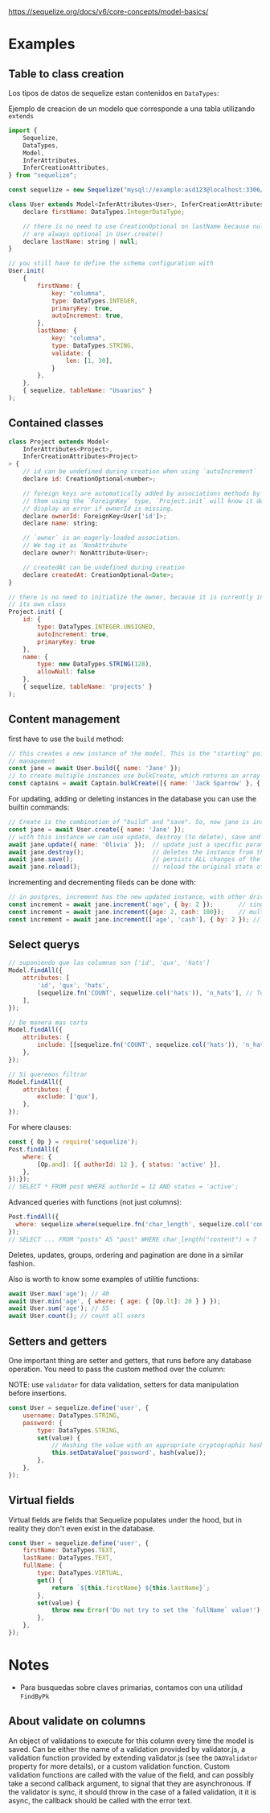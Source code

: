 https://sequelize.org/docs/v6/core-concepts/model-basics/

# Examples 

## Table to class creation

Los tipos de datos de sequelize estan contenidos en `DataTypes`:

Ejemplo de creacion de un modelo que corresponde a una tabla utilizando `extends`

```js
import {
    Sequelize,
    DataTypes,
    Model,
    InferAttributes,
    InferCreationAttributes,
} from "sequelize";

const sequelize = new Sequelize("mysql://example:asd123@localhost:3306/mydb");

class User extends Model<InferAttributes<User>, InferCreationAttributes<User>> {
    declare firstName: DataTypes.IntegerDataType;

    // there is no need to use CreationOptional on lastName because nullable attributes
    // are always optional in User.create()
    declare lastName: string | null;
}

// you still have to define the schema configuration with
User.init(
    {
        firstName: {
            key: "columna",
            type: DataTypes.INTEGER,
            primaryKey: true,
            autoIncrement: true,
        },
        lastName: {
            key: "columna",
            type: DataTypes.STRING,
            validate: {
                len: [1, 30],
            }
        },
    },
    { sequelize, tableName: "Usuarios" }
);
```

## Contained classes

```js
class Project extends Model<
    InferAttributes<Project>,
    InferCreationAttributes<Project>
> {
    // id can be undefined during creation when using `autoIncrement`
    declare id: CreationOptional<number>;

    // foreign keys are automatically added by associations methods by branding 
    // them using the `ForeignKey` type, `Project.init` will know it does not need to
    // display an error if ownerId is missing.
    declare ownerId: ForeignKey<User['id']>;
    declare name: string;

    // `owner` is an eagerly-loaded association.
    // We tag it as `NonAttribute`
    declare owner?: NonAttribute<User>;

    // createdAt can be undefined during creation
    declare createdAt: CreationOptional<Date>;
}

// there is no need to initialize the owner, because it is currently initilized on
// its own class
Project.init( { 
    id: { 
        type: DataTypes.INTEGER.UNSIGNED, 
        autoIncrement: true, 
        primaryKey: true 
    }, 
    name: { 
        type: new DataTypes.STRING(128), 
        allowNull: false 
    }, 
    { sequelize, tableName: 'projects' } 
);
```

## Content management

first have to use the `build` method: 
```js
// this creates a new instance of the model. This is the "starting" point for our models
// management
const jane = await User.build({ name: 'Jane' });
// to create multiple instances use bulkCreate, which returns an array of instances
const captains = await Captain.bulkCreate([{ name: 'Jack Sparrow' }, { name: 'Davy Jones' }]);
```

For updating, adding or deleting instances in the database you can use the builtin commands:
```js
// Create is the combination of "build" and "save". So, now jane is inserted on the database
const jane = await User.create({ name: 'Jane' });
// with this instance we can use update, destroy (to delete), save and reload
await jane.update({ name: 'Olivia' });  // update just a specific parameter
await jane.destroy();                   // deletes the instance from the database
await jane.save();                      // persists ALL changes of the instance to the database
await jane.reload();                    // reload the original state of the table
```

Incrementing and decrementing fileds can be done with:
```js
// in postgres, increment has the new updated instance, with other drivers you need to use "reload"
const increment = await jane.increment('age', { by: 2 });       // single field
const increment = await jane.increment({age: 2, cash: 100});    // multi fields
const increment = await jane.increment(['age', 'cash'], { by: 2 }); // same value
```

## Select querys
```js
// suponiendo que las columnas son ['id', 'qux', 'hats']
Model.findAll({
    attributes: [
        'id', 'qux', 'hats',
        [sequelize.fn('COUNT', sequelize.col('hats')), 'n_hats'], // To add the aggregation...
    ],
});

// De manera mas corta
Model.findAll({
    attributes: {
        include: [[sequelize.fn('COUNT', sequelize.col('hats')), 'n_hats']],
    },
});

// Si queremos filtrar
Model.findAll({
    attributes: {
        exclude: ['qux'],
    },
});
```

For where clauses:
```js
const { Op } = require('sequelize');
Post.findAll({
    where: {
        [Op.and]: [{ authorId: 12 }, { status: 'active' }],
    },
});});
// SELECT * FROM post WHERE authorId = 12 AND status = 'active';
```

Advanced queries with functions (not just columns):

```js
Post.findAll({
  where: sequelize.where(sequelize.fn('char_length', sequelize.col('content')), 7),
});
// SELECT ... FROM "posts" AS "post" WHERE char_length("content") = 7
```

Deletes, updates, groups, ordering and pagination are done in a similar fashion.

Also is worth to know some examples of utilitie functions:

```js
await User.max('age'); // 40
await User.min('age', { where: { age: { [Op.lt]: 20 } } });
await User.sum('age'); // 55
await User.count(); // count all users
```

## Setters and getters

One important thing are setter and getters, that runs before any database operation.
You need to pass the custom method over the column:

NOTE:
use `validator` for data validation, setters for data manipulation before insertions.
```js
const User = sequelize.define('user', {
    username: DataTypes.STRING,
    password: {
        type: DataTypes.STRING,
        set(value) {
            // Hashing the value with an appropriate cryptographic hash function.
            this.setDataValue('password', hash(value));
        },
    },
});
```

## Virtual fields

Virtual fields are fields that Sequelize populates under the hood, but in reality they don't
even exist in the database.

```js
const User = sequelize.define('user', {
    firstName: DataTypes.TEXT,
    lastName: DataTypes.TEXT,
    fullName: {
        type: DataTypes.VIRTUAL,
        get() {
            return `${this.firstName} ${this.lastName}`;
        },
        set(value) {
            throw new Error('Do not try to set the `fullName` value!');
        },
    },
});
```

# Notes

- Para busquedas sobre claves primarias, contamos con una utilidad `FindByPk`

## About validate on columns

An object of validations to execute for this column every time the model is saved.
Can be either the name of a validation provided by validator.js, a validation function provided
by extending validator.js (see the `DAOValidator` property for more details), or a custom
validation function.
Custom validation functions are called with the value of the field, and can possibly take a
second callback argument, to signal that they are asynchronous.
If the validator is sync, it should throw in the case of a failed validation, it it is async,
the callback should be called with the error text.

